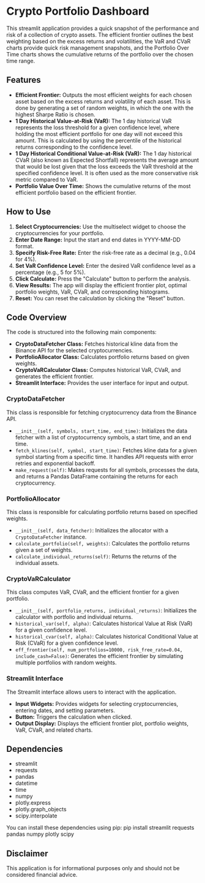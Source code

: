 # Crypto Portfolio Dashboard

This streamlit application provides a quick snapshot of the performance and risk of a collection of crypto assets. The efficient frontier outlines the best weighting based on the excess returns and volatilities, the VaR and CVaR charts provide quick risk management snapshots, and the Portfolio Over Time charts shows the cumulative returns of the portfolio over the chosen time range.

## Features

-   **Efficient Frontier:** Outputs the most efficient weights for each chosen asset based on the excess returns and volatility of each asset. This is done by generating a set of random weights, in which the one with the highest Sharpe Ratio is chosen.
-   **1 Day Historical Value-at-Risk (VaR):** The 1 day historical VaR represents the loss threshold for a given confidence level, where holding the most efficient portfolio for one day will not exceed this amount. This is calculated by using the percentile of the historical returns corresponding to the confidence level.
-   **1 Day Historical Conditional Value-at-Risk (VaR):** The 1 day historical CVaR (also known as Expected Shortfall) represents the average amount that would be lost given that the loss exceeds the VaR threshold at the specified confidence level. It is often used as the more conservative risk metric compared to VaR.
-   **Portfolio Value Over Time:** Shows the cumulative returns of the most efficient portfolio based on the efficient frontier.

## How to Use

1.  **Select Cryptocurrencies:** Use the multiselect widget to choose the cryptocurrencies for your portfolio.
2.  **Enter Date Range:** Input the start and end dates in YYYY-MM-DD format.
3.  **Specify Risk-Free Rate:** Enter the risk-free rate as a decimal (e.g., 0.04 for 4%).
4.  **Set VaR Confidence Level:** Enter the desired VaR confidence level as a percentage (e.g., 5 for 5%).
5.  **Click Calculate:** Press the "Calculate" button to perform the analysis.
6.  **View Results:** The app will display the efficient frontier plot, optimal portfolio weights, VaR, CVaR, and corresponding histograms.
7.  **Reset:** You can reset the calculation by clicking the "Reset" button.

## Code Overview

The code is structured into the following main components:

*   **CryptoDataFetcher Class:** Fetches historical kline data from the Binance API for the selected cryptocurrencies.
*   **PortfolioAllocator Class:** Calculates portfolio returns based on given weights.
*   **CryptoVaRCalculator Class:** Computes historical VaR, CVaR, and generates the efficient frontier.
*   **Streamlit Interface:** Provides the user interface for input and output.

### CryptoDataFetcher

This class is responsible for fetching cryptocurrency data from the Binance API.

*   `__init__(self, symbols, start_time, end_time)`: Initializes the data fetcher with a list of cryptocurrency symbols, a start time, and an end time.
*   `fetch_klines(self, symbol, start_time)`: Fetches kline data for a given symbol starting from a specific time. It handles API requests with error retries and exponential backoff.
*   `make_request(self)`: Makes requests for all symbols, processes the data, and returns a Pandas DataFrame containing the returns for each cryptocurrency.

### PortfolioAllocator

This class is responsible for calculating portfolio returns based on specified weights.

*   `__init__(self, data_fetcher)`: Initializes the allocator with a `CryptoDataFetcher` instance.
*   `calculate_portfolio(self, weights)`: Calculates the portfolio returns given a set of weights.
*   `calculate_individual_returns(self)`: Returns the returns of the individual assets.

### CryptoVaRCalculator

This class computes VaR, CVaR, and the efficient frontier for a given portfolio.

*   `__init__(self, portfolio_returns, individual_returns)`: Initializes the calculator with portfolio and individual returns.
*   `historical_var(self, alpha)`: Calculates historical Value at Risk (VaR) for a given confidence level.
*   `historical_cvar(self, alpha)`: Calculates historical Conditional Value at Risk (CVaR) for a given confidence level.
*   `eff_frontier(self, num_portfolios=10000, risk_free_rate=0.04, include_cash=False)`: Generates the efficient frontier by simulating multiple portfolios with random weights.

### Streamlit Interface

The Streamlit interface allows users to interact with the application.

*   **Input Widgets:** Provides widgets for selecting cryptocurrencies, entering dates, and setting parameters.
*   **Button:** Triggers the calculation when clicked.
*   **Output Display:** Displays the efficient frontier plot, portfolio weights, VaR, CVaR, and related charts.

## Dependencies

*   streamlit
*   requests
*   pandas
*   datetime
*   time
*   numpy
*   plotly.express
*   plotly.graph_objects
*   scipy.interpolate

You can install these dependencies using pip:
pip install streamlit requests pandas numpy plotly scipy


## Disclaimer

This application is for informational purposes only and should not be considered financial advice.

